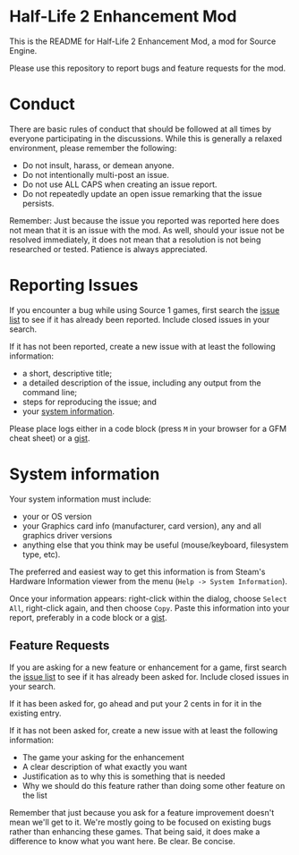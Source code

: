 # Half-Life 2 Enhancement Mod
This is the README for Half-Life 2 Enhancement Mod, a mod for Source Engine.

Please use this repository to report bugs and feature requests for the mod.

# Conduct
There are basic rules of conduct that should be followed at all times by everyone participating in the discussions.  While this is generally a relaxed environment, please remember the following:

- Do not insult, harass, or demean anyone.
- Do not intentionally multi-post an issue.
- Do not use ALL CAPS when creating an issue report.
- Do not repeatedly update an open issue remarking that the issue persists.

Remember: Just because the issue you reported was reported here does not mean that it is an issue with the mod. As well, should your issue not be resolved immediately, it does not mean that a resolution is not being researched or tested. Patience is always appreciated.


# Reporting Issues
If you encounter a bug while using Source 1 games, first search the [issue list](https://github.com/AluminumKen/hl2em/issues) to see if it has already been reported. Include closed issues in your search.

If it has not been reported, create a new issue with at least the following information:

- a short, descriptive title;
- a detailed description of the issue, including any output from the command line;
- steps for reproducing the issue; and
- your [system information](#system-information).

Please place logs either in a code block (press `M` in your browser for a GFM cheat sheet) or a [gist](https://gist.github.com).

# System information

Your system information must include:
- your or OS version
- your Graphics card info (manufacturer, card version), any and all graphics driver versions
- anything else that you think may be useful (mouse/keyboard, filesystem type, etc).

The preferred and easiest way to get this information is from Steam's Hardware Information viewer from the menu (`Help -> System Information`).

Once your information appears: right-click within the dialog, choose `Select All`, right-click again, and then choose `Copy`.
Paste this information into your report, preferably in a code block or a [gist](https://gist.github.com).

Feature Requests
-------------------

If you are asking for a new feature or enhancement for a game, first search the [issue list](https://github.com/AluminumKen/hl2em/issues) to see if it has already been asked for. Include closed issues in your search.

If it has been asked for, go ahead and put your 2 cents in for it in the existing entry.

If it has not been asked for, create a new issue with at least the following information:

 - The game your asking for the enhancement
 - A clear description of what exactly you want
 - Justification as to why this is something that is needed
 - Why we should do this feature rather than doing some other feature on the list

Remember that just because you ask for a feature improvement doesn't mean we'll get to it. We're mostly going to be focused on existing bugs rather than enhancing these games. That being said, it does make a difference to know what you want here.  Be clear. Be concise.
